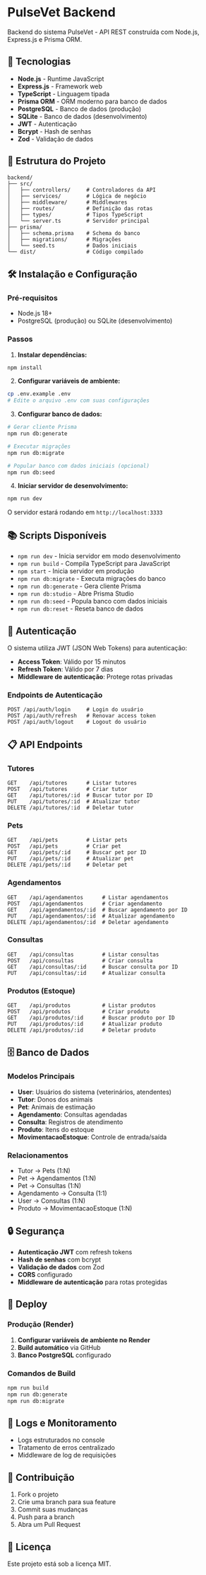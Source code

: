 # PulseVet Backend

Backend do sistema PulseVet - API REST construída com Node.js, Express.js e Prisma ORM.

## 🚀 Tecnologias

- **Node.js** - Runtime JavaScript
- **Express.js** - Framework web
- **TypeScript** - Linguagem tipada
- **Prisma ORM** - ORM moderno para banco de dados
- **PostgreSQL** - Banco de dados (produção)
- **SQLite** - Banco de dados (desenvolvimento)
- **JWT** - Autenticação
- **Bcrypt** - Hash de senhas
- **Zod** - Validação de dados

## 📁 Estrutura do Projeto

```
backend/
├── src/
│   ├── controllers/     # Controladores da API
│   ├── services/        # Lógica de negócio
│   ├── middleware/      # Middlewares
│   ├── routes/          # Definição das rotas
│   ├── types/           # Tipos TypeScript
│   └── server.ts        # Servidor principal
├── prisma/
│   ├── schema.prisma    # Schema do banco
│   ├── migrations/      # Migrações
│   └── seed.ts          # Dados iniciais
└── dist/                # Código compilado
```

## 🛠️ Instalação e Configuração

### Pré-requisitos
- Node.js 18+
- PostgreSQL (produção) ou SQLite (desenvolvimento)

### Passos

1. **Instalar dependências:**
```bash
npm install
```

2. **Configurar variáveis de ambiente:**
```bash
cp .env.example .env
# Edite o arquivo .env com suas configurações
```

3. **Configurar banco de dados:**
```bash
# Gerar cliente Prisma
npm run db:generate

# Executar migrações
npm run db:migrate

# Popular banco com dados iniciais (opcional)
npm run db:seed
```

4. **Iniciar servidor de desenvolvimento:**
```bash
npm run dev
```

O servidor estará rodando em `http://localhost:3333`

## 📚 Scripts Disponíveis

- `npm run dev` - Inicia servidor em modo desenvolvimento
- `npm run build` - Compila TypeScript para JavaScript
- `npm start` - Inicia servidor em produção
- `npm run db:migrate` - Executa migrações do banco
- `npm run db:generate` - Gera cliente Prisma
- `npm run db:studio` - Abre Prisma Studio
- `npm run db:seed` - Popula banco com dados iniciais
- `npm run db:reset` - Reseta banco de dados

## 🔐 Autenticação

O sistema utiliza JWT (JSON Web Tokens) para autenticação:

- **Access Token**: Válido por 15 minutos
- **Refresh Token**: Válido por 7 dias
- **Middleware de autenticação**: Protege rotas privadas

### Endpoints de Autenticação

```
POST /api/auth/login     # Login do usuário
POST /api/auth/refresh   # Renovar access token
POST /api/auth/logout    # Logout do usuário
```

## 📋 API Endpoints

### Tutores
```
GET    /api/tutores      # Listar tutores
POST   /api/tutores      # Criar tutor
GET    /api/tutores/:id  # Buscar tutor por ID
PUT    /api/tutores/:id  # Atualizar tutor
DELETE /api/tutores/:id  # Deletar tutor
```

### Pets
```
GET    /api/pets         # Listar pets
POST   /api/pets         # Criar pet
GET    /api/pets/:id     # Buscar pet por ID
PUT    /api/pets/:id     # Atualizar pet
DELETE /api/pets/:id     # Deletar pet
```

### Agendamentos
```
GET    /api/agendamentos      # Listar agendamentos
POST   /api/agendamentos      # Criar agendamento
GET    /api/agendamentos/:id  # Buscar agendamento por ID
PUT    /api/agendamentos/:id  # Atualizar agendamento
DELETE /api/agendamentos/:id  # Deletar agendamento
```

### Consultas
```
GET    /api/consultas         # Listar consultas
POST   /api/consultas         # Criar consulta
GET    /api/consultas/:id     # Buscar consulta por ID
PUT    /api/consultas/:id     # Atualizar consulta
```

### Produtos (Estoque)
```
GET    /api/produtos          # Listar produtos
POST   /api/produtos          # Criar produto
GET    /api/produtos/:id      # Buscar produto por ID
PUT    /api/produtos/:id      # Atualizar produto
DELETE /api/produtos/:id      # Deletar produto
```

## 🗄️ Banco de Dados

### Modelos Principais

- **User**: Usuários do sistema (veterinários, atendentes)
- **Tutor**: Donos dos animais
- **Pet**: Animais de estimação
- **Agendamento**: Consultas agendadas
- **Consulta**: Registros de atendimento
- **Produto**: Itens do estoque
- **MovimentacaoEstoque**: Controle de entrada/saída

### Relacionamentos

- Tutor → Pets (1:N)
- Pet → Agendamentos (1:N)
- Pet → Consultas (1:N)
- Agendamento → Consulta (1:1)
- User → Consultas (1:N)
- Produto → MovimentacaoEstoque (1:N)

## 🔒 Segurança

- **Autenticação JWT** com refresh tokens
- **Hash de senhas** com bcrypt
- **Validação de dados** com Zod
- **CORS** configurado
- **Middleware de autenticação** para rotas protegidas

## 🚀 Deploy

### Produção (Render)

1. **Configurar variáveis de ambiente no Render**
2. **Build automático** via GitHub
3. **Banco PostgreSQL** configurado

### Comandos de Build
```bash
npm run build
npm run db:generate
npm run db:migrate
```

## 📝 Logs e Monitoramento

- Logs estruturados no console
- Tratamento de erros centralizado
- Middleware de log de requisições

## 🤝 Contribuição

1. Fork o projeto
2. Crie uma branch para sua feature
3. Commit suas mudanças
4. Push para a branch
5. Abra um Pull Request

## 📄 Licença

Este projeto está sob a licença MIT.